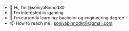 - 👋 Hi, I’m @soniyaBinnod30
- 👀 I’m interested in :gaming
- 🌱 I’m currently learning: bachelor og engineering degree
- 📫 How to reach me : soniyabinnodytl1@gmail.com

<!---
soniyaBinnod30/soniyaBinnod30 is a ✨ special ✨ repository because its `README.md` (this file) appears on your GitHub profile.
You can click the Preview link to take a look at your changes.
--->
